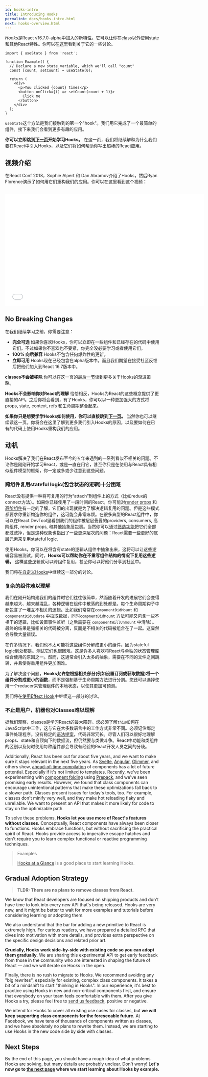 ```yaml
---
id: hooks-intro
title: Introducing Hooks
permalink: docs/hooks-intro.html
next: hooks-overview.html
---
```


*Hooks*是React v16.7.0-alpha中加入的新特性。它可以让你在class以外使用state和其他React特性。你可以在[这里](https://github.com/reactjs/rfcs/pull/68)看到关于它的一些讨论。

```js{4,5}
import { useState } from 'react';

function Example() {
  // Declare a new state variable, which we'll call "count"
  const [count, setCount] = useState(0);

  return (
    <div>
      <p>You clicked {count} times</p>
      <button onClick={() => setCount(count + 1)}>
        Click me
      </button>
    </div>
  );
}
```

`useState`这个方法是我们接触到的第一个"hook"。我们用它完成了一个最简单的组件，接下来我们会看到更多有趣的应用。

**你可以立即跳到[下一页](/docs/hooks-overview.html)开始学习Hooks。** 在这一页，我们将继续解释为什么我们要在React中引入Hooks，以及它们将如何帮助你写出超棒的React应用。

## 视频介绍

在React Conf 2018，Sophie Alpert 和 Dan Abramov介绍了Hooks，然后Ryan Florence演示了如何用它们重构我们的应用。你可以在这里看到这个视频：

<br>

<iframe width="650" height="366" src="//www.youtube.com/embed/dpw9EHDh2bM" frameborder="0" allowfullscreen></iframe>

## No Breaking Changes

在我们继续学习之前，你需要注意：

* **完全可选** 如果你喜欢Hooks，你可以立即在一些组件和已经存在的代码中使用它们。不过如果你不喜欢也不要紧，你完全没必要学习或者使用它们。
* **100% 向后兼容** Hooks不包含任何爆炸性的更新。
* **立即可用** Hooks现在已经包含在alpha版本中。而且我们期望在接受社区反馈后把他们加入到React 16.7版本中。

**classes不会被移除** 你可以在这一页的[最后一节](#gradual-adoption-strategy)读到更多关于Hooks的渐进策略。

**Hooks不会影响你对React的理解** 恰恰相反，Hooks为React的这些概念提供了更直接的API。之后你将会看到，有了Hooks，你可以以一种更加强大的方式将props, state, context, refs 和生命周期整合起来。

**如果你只是想要学学Hooks如何使用，你可以直接跳到[下一页](/docs/hooks-overview.html)。** 当然你也可以继续读这一页。你将会在这里了解到更多我们引入Hooks的原因，以及要如何在已有的代码上使用Hooks重构我们的应用。

## 动机

Hooks解决了我们在React发布至今的五年来遇到的一系列看似不相关的问题。不论你是刚刚开始学习React，或是一直在用它，甚至你只是在使用与React具有相似组件模型的框架，你一定或多或少注意到这些问题。

### 跨组件复用stateful logic(包含状态的逻辑)十分困难

React没有提供一种将可复用的行为“attach”到组件上的方式（比如redux的connect方法）。如果你已经使用了一段时间的React，你可能对[render props](/docs/render-props.html) 和 [高阶组件](/docs/higher-order-components.html)有一定的了解，它们的出现就是为了解决逻辑复用的问题。但是这些模式都要求你重新构造你的组件，这可能会非常麻烦。在很多典型的React组件中，你可以在React DevTool里看到我们的组件被层层叠叠的providers, consumers, 高阶组件, render props, 和其他抽象层包裹。当然你可以通过[筛选功能](https://github.com/facebook/react-devtools/pull/503)把它们全部都过滤掉，但是这种现象也指出了一些更深层次的问题：React需要一些更好的底层元素来复用stateful logic.

使用Hooks，你可以在将含有state的逻辑从组件中抽象出来，这将可以让这些逻辑容易被测试。同时，**Hooks可以帮助你在不重写组件结构的情况下复用这些逻辑。** 这样这些逻辑就可以跨组件复用，甚至你可以将他们分享到社区中。

我们将在[自定义Hooks](/docs/hooks-custom.html)中继续这一部分的讨论。

### 复杂的组件难以理解

我们在刚开始构建我们的组件时它们往往很简单，然而随着开发的进展它们会变得越来越大、越来越混乱，各种逻辑在组件中散落的到处都是。每个生命周期钩子中都包含了一堆互不相关的逻辑。比如我们常常在`componentDidMount` 和 `componentDidUpdate` 中拉取数据，同时`compnentDidMount` 方法可能又包含一些不相干的逻辑，比如设置事件监听（之后需要在 `componentWillUnmount` 中清除）。最终的结果是强相关的代码被分离，反而是不相关的代码被组合在了一起。这显然会导致大量错误。

在许多情况下，我们也不太可能将这些组件分解成更小的组件，因为stateful logic到处都是。测试它们也很困难。这是许多人喜欢将React与单独的状态管理库结合使用的原因之一。然而，这通常会引入太多的抽象，需要在不同的文件之间跳转，并且使得重用组件更加困难。

为了解决这个问题，**Hooks允许您根据相关部分(例如设置订阅或获取数据)将一个组件分割成更小的函数**，而不是强制基于生命周期方法进行分割。您还可以选择使用一个reducer来管理组件的本地状态，以使其更加可预测。

我们将在[使用Effect Hook](/docs/hooks-effect.html#tip-use-multiple-effects-to-separate-concerns)中继续这一部分的讨论。

### 不止是用户，机器也对Classes难以理解

据我们观察，classes是学习React的最大障碍。您必须了解`this`如何在JavaScript中工作，这与它在大多数语言中的工作方式非常不同。必须记住绑定事件处理程序。没有稳定的[语法提案](https://babeljs.io/docs/en/babel-plugin-transform-class-properties/)，代码非常冗长。尽管人们可以很好地理解props、state和自顶向下的数据流，但仍然要与类做斗争。React中功能和类组件的区别以及何时使用每种组件都会导致有经验的React开发人员之间的分歧。

Additionally, React has been out for about five years, and we want to make sure it stays relevant in the next five years. As [Svelte](https://svelte.technology/), [Angular](https://angular.io/), [Glimmer](https://glimmerjs.com/), and others show, [ahead-of-time compilation](https://en.wikipedia.org/wiki/Ahead-of-time_compilation) of components has a lot of future potential. Especially if it's not limited to templates. Recently, we've been experimenting with [component folding](https://github.com/facebook/react/issues/7323) using [Prepack](https://prepack.io/), and we've seen promising early results. However, we found that class components can encourage unintentional patterns that make these optimizations fall back to a slower path. Classes present issues for today's tools, too. For example, classes don't minify very well, and they make hot reloading flaky and unreliable. We want to present an API that makes it more likely for code to stay on the optimizable path.

To solve these problems, **Hooks let you use more of React's features without classes.** Conceptually, React components have always been closer to functions. Hooks embrace functions, but without sacrificing the practical spirit of React. Hooks provide access to imperative escape hatches and don't require you to learn complex functional or reactive programming techniques.

>Examples
>
>[Hooks at a Glance](/docs/hooks-overview.html) is a good place to start learning Hooks.

## Gradual Adoption Strategy

>**TLDR: There are no plans to remove classes from React.**

We know that React developers are focused on shipping products and don't have time to look into every new API that's being released. Hooks are very new, and it might be better to wait for more examples and tutorials before considering learning or adopting them.

We also understand that the bar for adding a new primitive to React is extremely high. For curious readers, we have prepared a [detailed RFC](https://github.com/reactjs/rfcs/pull/68) that dives into motivation with more details, and provides extra perspective on the specific design decisions and related prior art.

**Crucially, Hooks work side-by-side with existing code so you can adopt them gradually.** We are sharing this experimental API to get early feedback from those in the community who are interested in shaping the future of React — and we will iterate on Hooks in the open.

Finally, there is no rush to migrate to Hooks. We recommend avoiding any "big rewrites", especially for existing, complex class components. It takes a bit of a mindshift to start "thinking in Hooks". In our experience, it's best to practice using Hooks in new and non-critical components first, and ensure that everybody on your team feels comfortable with them. After you give Hooks a try, please feel free to [send us feedback](https://github.com/facebook/react/issues/new), positive or negative.

We intend for Hooks to cover all existing use cases for classes, but **we will keep supporting class components for the foreseeable future.** At Facebook, we have tens of thousands of components written as classes, and we have absolutely no plans to rewrite them. Instead, we are starting to use Hooks in the new code side by side with classes.

## Next Steps

By the end of this page, you should have a rough idea of what problems Hooks are solving, but many details are probably unclear. Don't worry! **Let's now go to [the next page](/docs/hooks-overview.html) where we start learning about Hooks by example.**
